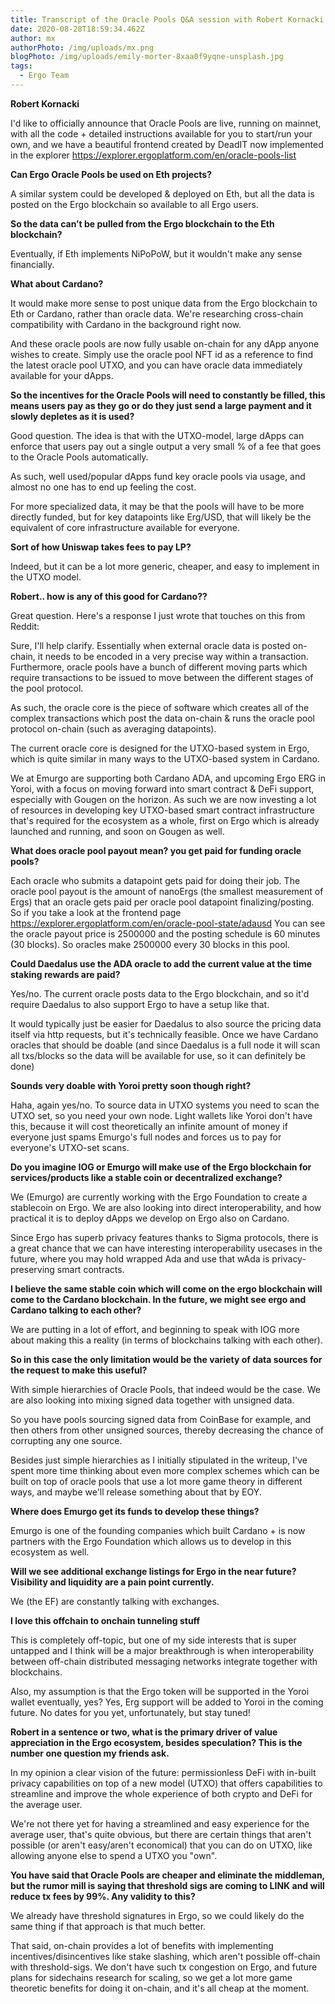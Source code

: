 ```yaml
---
title: Transcript of the Oracle Pools Q&A session with Robert Kornacki
date: 2020-08-28T18:59:34.462Z
author: mx
authorPhoto: /img/uploads/mx.png
blogPhoto: /img/uploads/emily-morter-8xaa0f9yqne-unsplash.jpg
tags:
  - Ergo Team
---
```

**Robert Kornacki**

I'd like to officially announce that Oracle Pools are live, running on mainnet, with all the code + detailed instructions available for you to start/run your own, and we have a beautiful frontend created by DeadIT now implemented in the explorer <https://explorer.ergoplatform.com/en/oracle-pools-list>

**Can Ergo Oracle Pools be used on Eth projects?**

A similar system could be developed & deployed on Eth, but all the data is posted on the Ergo blockchain so available to all Ergo users.

**So the data can’t be pulled from the Ergo blockchain to the Eth blockchain?**

Eventually, if Eth implements NiPoPoW, but it wouldn't make any sense financially.

**What about Cardano?**

It would make more sense to post unique data from the Ergo blockchain to Eth or Cardano, rather than oracle data. We're researching cross-chain compatibility with Cardano in the background right now. 

And these oracle pools are now fully usable on-chain for any dApp anyone wishes to create. Simply use the oracle pool NFT id as a reference to find the latest oracle pool UTXO, and you can have oracle data immediately available for your dApps.

**So the incentives for the Oracle Pools will need to constantly be filled, this means users pay as they go or do they just send a large payment and it slowly depletes as it is used?**

Good question. The idea is that with the UTXO-model, large dApps can enforce that users pay out a single output a very small % of a fee that goes to the Oracle Pools automatically.

As such, well used/popular dApps fund key oracle pools via usage, and almost no one has to end up feeling the cost.

For more specialized data, it may be that the pools will have to be more directly funded, but for key datapoints like Erg/USD, that will likely be the equivalent of core infrastructure available for everyone.

**Sort of how Uniswap takes fees to pay LP?**

Indeed, but it can be a lot more generic, cheaper, and easy to implement in the UTXO model.

**Robert.. how is any of this good for Cardano??**

Great question. Here's a response I just wrote that touches on this from Reddit:

Sure, I'll help clarify. Essentially when external oracle data is posted on-chain, it needs to be encoded in a very precise way within a transaction. Furthermore, oracle pools have a bunch of different moving parts which require transactions to be issued to move between the different stages of the pool protocol.

As such, the oracle core is the piece of software which creates all of the complex transactions which post the data on-chain & runs the oracle pool protocol on-chain (such as averaging datapoints).

The current oracle core is designed for the UTXO-based system in Ergo, which is quite similar in many ways to the UTXO-based system in Cardano.

We at Emurgo are supporting both Cardano ADA, and upcoming Ergo ERG in Yoroi, with a focus on moving forward into smart contract & DeFi support, especially with Gougen on the horizon. As such we are now investing a lot of resources in developing key UTXO-based smart contract infrastructure that's required for the ecosystem as a whole, first on Ergo which is already launched and running, and soon on Gougen as well.

**What does oracle pool payout mean? you get paid for funding oracle pools?**

Each oracle who submits a datapoint gets paid for doing their job. The oracle pool payout is the amount of nanoErgs (the smallest measurement of Ergs) that an oracle gets paid per oracle pool datapoint finalizing/posting.
So if you take a look at the frontend page https://explorer.ergoplatform.com/en/oracle-pool-state/adausd You can see the oracle payout price is 2500000 and the posting schedule is 60 minutes (30 blocks). So oracles make 2500000 every 30 blocks in this pool.

**Could Daedalus use the ADA oracle to add the current value at the time staking rewards are paid?**

Yes/no. The current oracle posts data to the Ergo blockchain, and so it'd require Daedalus to also support Ergo to have a setup like that.

It would typically just be easier for Daedalus to also source the pricing data itself via http requests, but it's technically feasible. Once we have Cardano oracles that should be doable (and since Daedalus is a full node it will scan all txs/blocks so the data will be available for use, so it can definitely be done)

**Sounds very doable with Yoroi pretty soon though right?**

Haha, again yes/no. To source data in UTXO systems you need to scan the UTXO set, so you need your own node. Light wallets like Yoroi don't have this, because it will cost theoretically an infinite amount of money if everyone just spams Emurgo's full nodes and forces us to pay for everyone's UTXO-set scans.

**Do you imagine IOG or Emurgo will make use of the Ergo blockchain for services/products like a stable coin or decentralized exchange?**


We (Emurgo) are currently working with the Ergo Foundation to create a stablecoin on Ergo.
We are also looking into direct interoperability, and how practical it is to deploy dApps we develop on Ergo also on Cardano.

Since Ergo has superb privacy features thanks to Sigma protocols, there is a great chance that we can have interesting interoperability usecases in the future, where you may hold wrapped Ada and use that wAda is privacy-preserving smart contracts.

**I believe the same stable coin which will come on the ergo blockchain will come to the Cardano blockchain. In the future, we might see ergo and Cardano talking to each other?**

We are putting in a lot of effort, and beginning to speak with IOG more about making this a reality (in terms of blockchains talking with each other).

**So in this case the only limitation would be the variety of data sources for the request to make this useful?**

With simple hierarchies of Oracle Pools, that indeed would be the case. We are also looking into mixing signed data together with unsigned data.

So you have pools sourcing signed data from CoinBase for example, and then others from other unsigned sources, thereby decreasing the chance of corrupting any one source.

Besides just simple hierarchies as I initially stipulated in the writeup, I've spent more time thinking about even more complex schemes which can be built on top of oracle pools that use a lot more game theory in different ways, and maybe we'll release something about that by EOY.

**Where does Emurgo get its funds to develop these things?**

Emurgo is one of the founding companies which built Cardano + is now partners with the Ergo Foundation which allows us to develop in this ecosystem as well.

**Will we see additional exchange listings for Ergo in the near future?  Visibility and liquidity are a pain point currently.**

We (the EF) are constantly talking with exchanges.

**I love this offchain to onchain tunneling stuff**

This is completely off-topic, but one of my side interests that is super untapped and I think will be a major breakthrough is when interoperability between off-chain distributed messaging networks integrate together with blockchains.

Also, my assumption is that the Ergo token will be supported in the Yoroi wallet eventually, yes?
Yes, Erg support will be added to Yoroi in the coming future. No dates for you yet, unfortunately, but stay tuned!

**Robert in a sentence or two, what is the primary driver of value appreciation in the Ergo ecosystem, besides speculation? This is the number one question my friends ask.**

In my opinion a clear vision of the future: permissionless DeFi with in-built privacy capabilities on top of a new model (UTXO) that offers capabilities to streamline and improve the whole experience of both crypto and DeFi for the average user.

We're not there yet for having a streamlined and easy experience for the average user, that's quite obvious, but there are certain things that aren't possible (or aren't easy/aren't economical) that you can do on UTXO, like allowing anyone else to spend a UTXO you "own".

**You have said that Oracle Pools are cheaper and eliminate the middleman, but the rumor mill is saying that threshold sigs are coming to LINK and will reduce tx fees by 99%. Any validity to this?**

We already have threshold signatures in Ergo, so we could likely do the same thing if that approach is that much better. 

That said, on-chain provides a lot of benefits with implementing incentives/disincentives like stake slashing, which aren't possible off-chain with threshold-sigs. We don't have such tx congestion on Ergo, and future plans for sidechains research for scaling, so we get a lot more game theoretic benefits for doing it on-chain, and it's all cheap at the moment.